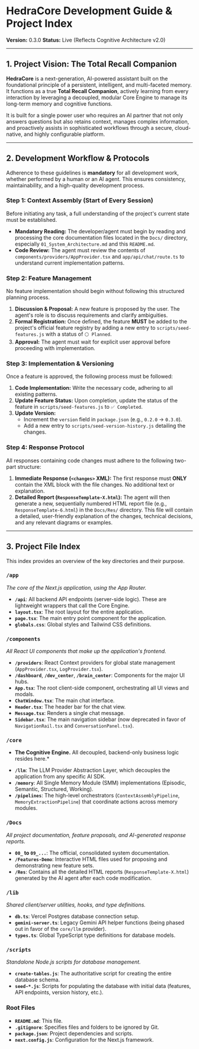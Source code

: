 # HedraCore Development Guide & Project Index

**Version:** 0.3.0
**Status:** Live (Reflects Cognitive Architecture v2.0)

---

## 1. Project Vision: The Total Recall Companion

**HedraCore** is a next-generation, AI-powered assistant built on the foundational principle of a persistent, intelligent, and multi-faceted memory. It functions as a true **Total Recall Companion**, actively learning from every interaction by leveraging a decoupled, modular Core Engine to manage its long-term memory and cognitive functions.

It is built for a single power user who requires an AI partner that not only answers questions but also retains context, manages complex information, and proactively assists in sophisticated workflows through a secure, cloud-native, and highly configurable platform.

---

## 2. Development Workflow & Protocols

Adherence to these guidelines is **mandatory** for all development work, whether performed by a human or an AI agent. This ensures consistency, maintainability, and a high-quality development process.

### Step 1: Context Assembly (Start of Every Session)
Before initiating any task, a full understanding of the project's current state must be established.
- **Mandatory Reading:** The developer/agent must begin by reading and processing the core documentation files located in the `Docs/` directory, especially `01_System_Architecture.md` and this `README.md`.
- **Code Review:** The agent must review the contents of `components/providers/AppProvider.tsx` and `app/api/chat/route.ts` to understand current implementation patterns.

### Step 2: Feature Management
No feature implementation should begin without following this structured planning process.
1.  **Discussion & Proposal:** A new feature is proposed by the user. The agent's role is to discuss requirements and clarify ambiguities.
2.  **Formal Registration:** Once defined, the feature **MUST** be added to the project's official feature registry by adding a new entry to `scripts/seed-features.js` with a status of `⚪ Planned`.
3.  **Approval:** The agent must wait for explicit user approval before proceeding with implementation.

### Step 3: Implementation & Versioning
Once a feature is approved, the following process must be followed:
1.  **Code Implementation:** Write the necessary code, adhering to all existing patterns.
2.  **Update Feature Status:** Upon completion, update the status of the feature in `scripts/seed-features.js` to `✅ Completed`.
3.  **Update Version:**
    *   Increment the `version` field in `package.json` (e.g., `0.2.0` -> `0.3.0`).
    *   Add a new entry to `scripts/seed-version-history.js` detailing the changes.

### Step 4: Response Protocol
All responses containing code changes must adhere to the following two-part structure:
1.  **Immediate Response (`<changes>` XML):** The first response must **ONLY** contain the XML block with the file changes. No additional text or explanation.
2.  **Detailed Report (`ResponseTemplate-X.html`):** The agent will then generate a new, sequentially numbered HTML report file (e.g., `ResponseTemplate-6.html`) in the `Docs/Res/` directory. This file will contain a detailed, user-friendly explanation of the changes, technical decisions, and any relevant diagrams or examples.

---

## 3. Project File Index

This index provides an overview of the key directories and their purpose.

### `/app`
*The core of the Next.js application, using the App Router.*
- **`/api`**: All backend API endpoints (server-side logic). These are lightweight wrappers that call the Core Engine.
- **`layout.tsx`**: The root layout for the entire application.
- **`page.tsx`**: The main entry point component for the application.
- **`globals.css`**: Global styles and Tailwind CSS definitions.

### `/components`
*All React UI components that make up the application's frontend.*
- **`/providers`**: React Context providers for global state management (`AppProvider.tsx`, `LogProvider.tsx`).
- **`/dashboard`**, **`/dev_center`**, **`/brain_center`**: Components for the major UI hubs.
- **`App.tsx`**: The root client-side component, orchestrating all UI views and modals.
- **`ChatWindow.tsx`**: The main chat interface.
- **`Header.tsx`**: The header bar for the chat view.
- **`Message.tsx`**: Renders a single chat message.
- **`Sidebar.tsx`**: The main navigation sidebar (now deprecated in favor of `NavigationRail.tsx` and `ConversationPanel.tsx`).

### `/core`
* **The Cognitive Engine.** All decoupled, backend-only business logic resides here.*
- **`/llm`**: The LLM Provider Abstraction Layer, which decouples the application from any specific AI SDK.
- **`/memory`**: All Single Memory Module (SMM) implementations (Episodic, Semantic, Structured, Working).
- **`/pipelines`**: The high-level orchestrators (`ContextAssemblyPipeline`, `MemoryExtractionPipeline`) that coordinate actions across memory modules.

### `/Docs`
*All project documentation, feature proposals, and AI-generated response reports.*
- **`00_` to `09_...`**: The official, consolidated system documentation.
- **`/Features-Demo`**: Interactive HTML files used for proposing and demonstrating new feature sets.
- **`/Res`**: Contains all the detailed HTML reports (`ResponseTemplate-X.html`) generated by the AI agent after each code modification.

### `/lib`
*Shared client/server utilities, hooks, and type definitions.*
- **`db.ts`**: Vercel Postgres database connection setup.
- **`gemini-server.ts`**: Legacy Gemini API helper functions (being phased out in favor of the `core/llm` provider).
- **`types.ts`**: Global TypeScript type definitions for database models.

### `/scripts`
*Standalone Node.js scripts for database management.*
- **`create-tables.js`**: The authoritative script for creating the entire database schema.
- **`seed-*.js`**: Scripts for populating the database with initial data (features, API endpoints, version history, etc.).

### Root Files
- **`README.md`**: This file.
- **`.gitignore`**: Specifies files and folders to be ignored by Git.
- **`package.json`**: Project dependencies and scripts.
- **`next.config.js`**: Configuration for the Next.js framework.
